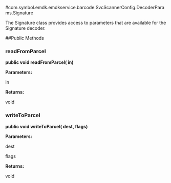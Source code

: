 #com.symbol.emdk.emdkservice.barcode.SvcScannerConfig.DecoderParams.Signature

The Signature class provides access to parameters that are available
 for the Signature decoder.



##Public Methods

### readFromParcel

**public void readFromParcel( in)**



**Parameters:**

in

**Returns:**

void

### writeToParcel

**public void writeToParcel( dest,  flags)**



**Parameters:**

dest

flags

**Returns:**

void


